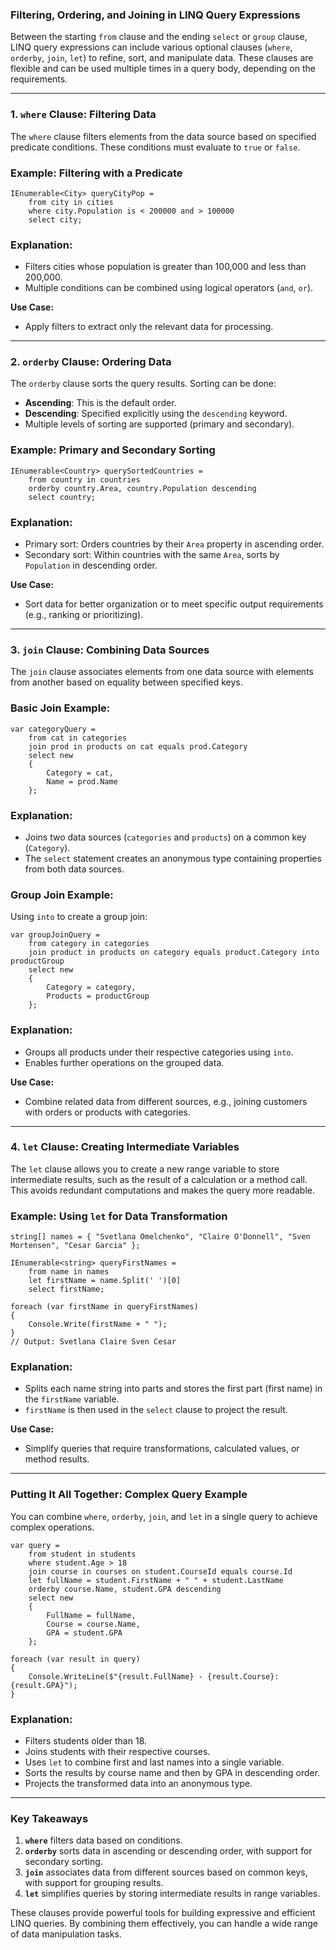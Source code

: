 ### **Filtering, Ordering, and Joining in LINQ Query Expressions**

Between the starting `from` clause and the ending `select` or `group` clause, LINQ query expressions can include various
optional clauses (`where`, `orderby`, `join`, `let`) to refine, sort, and manipulate data. These clauses are flexible
and can be used multiple times in a query body, depending on the requirements.

* * * * *

### **1\. `where` Clause: Filtering Data**

The `where` clause filters elements from the data source based on specified predicate conditions. These conditions must
evaluate to `true` or `false`.

### **Example: Filtering with a Predicate**

```
IEnumerable<City> queryCityPop =
    from city in cities
    where city.Population is < 200000 and > 100000
    select city;

```

### **Explanation:**

- Filters cities whose population is greater than 100,000 and less than 200,000.
- Multiple conditions can be combined using logical operators (`and`, `or`).

**Use Case:**

- Apply filters to extract only the relevant data for processing.

* * * * *

### **2\. `orderby` Clause: Ordering Data**

The `orderby` clause sorts the query results. Sorting can be done:

- **Ascending**: This is the default order.
- **Descending**: Specified explicitly using the `descending` keyword.
- Multiple levels of sorting are supported (primary and secondary).

### **Example: Primary and Secondary Sorting**

```
IEnumerable<Country> querySortedCountries =
    from country in countries
    orderby country.Area, country.Population descending
    select country;

```

### **Explanation:**

- Primary sort: Orders countries by their `Area` property in ascending order.
- Secondary sort: Within countries with the same `Area`, sorts by `Population` in descending order.

**Use Case:**

- Sort data for better organization or to meet specific output requirements (e.g., ranking or prioritizing).

* * * * *

### **3\. `join` Clause: Combining Data Sources**

The `join` clause associates elements from one data source with elements from another based on equality between
specified keys.

### **Basic Join Example:**

```
var categoryQuery =
    from cat in categories
    join prod in products on cat equals prod.Category
    select new
    {
        Category = cat,
        Name = prod.Name
    };

```

### **Explanation:**

- Joins two data sources (`categories` and `products`) on a common key (`Category`).
- The `select` statement creates an anonymous type containing properties from both data sources.

### **Group Join Example:**

Using `into` to create a group join:

```
var groupJoinQuery =
    from category in categories
    join product in products on category equals product.Category into productGroup
    select new
    {
        Category = category,
        Products = productGroup
    };

```

### **Explanation:**

- Groups all products under their respective categories using `into`.
- Enables further operations on the grouped data.

**Use Case:**

- Combine related data from different sources, e.g., joining customers with orders or products with categories.

* * * * *

### **4\. `let` Clause: Creating Intermediate Variables**

The `let` clause allows you to create a new range variable to store intermediate results, such as the result of a
calculation or a method call. This avoids redundant computations and makes the query more readable.

### **Example: Using `let` for Data Transformation**

```
string[] names = { "Svetlana Omelchenko", "Claire O'Donnell", "Sven Mortensen", "Cesar Garcia" };

IEnumerable<string> queryFirstNames =
    from name in names
    let firstName = name.Split(' ')[0]
    select firstName;

foreach (var firstName in queryFirstNames)
{
    Console.Write(firstName + " ");
}
// Output: Svetlana Claire Sven Cesar

```

### **Explanation:**

- Splits each name string into parts and stores the first part (first name) in the `firstName` variable.
- `firstName` is then used in the `select` clause to project the result.

**Use Case:**

- Simplify queries that require transformations, calculated values, or method results.

* * * * *

### **Putting It All Together: Complex Query Example**

You can combine `where`, `orderby`, `join`, and `let` in a single query to achieve complex operations.

```
var query =
    from student in students
    where student.Age > 18
    join course in courses on student.CourseId equals course.Id
    let fullName = student.FirstName + " " + student.LastName
    orderby course.Name, student.GPA descending
    select new
    {
        FullName = fullName,
        Course = course.Name,
        GPA = student.GPA
    };

foreach (var result in query)
{
    Console.WriteLine($"{result.FullName} - {result.Course}: {result.GPA}");
}

```

### **Explanation:**

- Filters students older than 18.
- Joins students with their respective courses.
- Uses `let` to combine first and last names into a single variable.
- Sorts the results by course name and then by GPA in descending order.
- Projects the transformed data into an anonymous type.

* * * * *

### **Key Takeaways**

1. **`where`** filters data based on conditions.
2. **`orderby`** sorts data in ascending or descending order, with support for secondary sorting.
3. **`join`** associates data from different sources based on common keys, with support for grouping results.
4. **`let`** simplifies queries by storing intermediate results in range variables.

These clauses provide powerful tools for building expressive and efficient LINQ queries. By combining them effectively,
you can handle a wide range of data manipulation tasks.